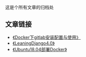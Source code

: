 这是个所有文章的归档处

## 文章链接

* [《Docker下gitlab安装配置与使用》](src/4/docker下gitlab安装配置与使用.md)
* [《LeaningDjango4.0》](src/4/LeaningDjango4.0.md)
* [《Ubuntu18.04部署Docker》](https://www.yuque.com/docs/share/096bd4dd-ec06-4fbd-b386-f7f34d06a128?#)